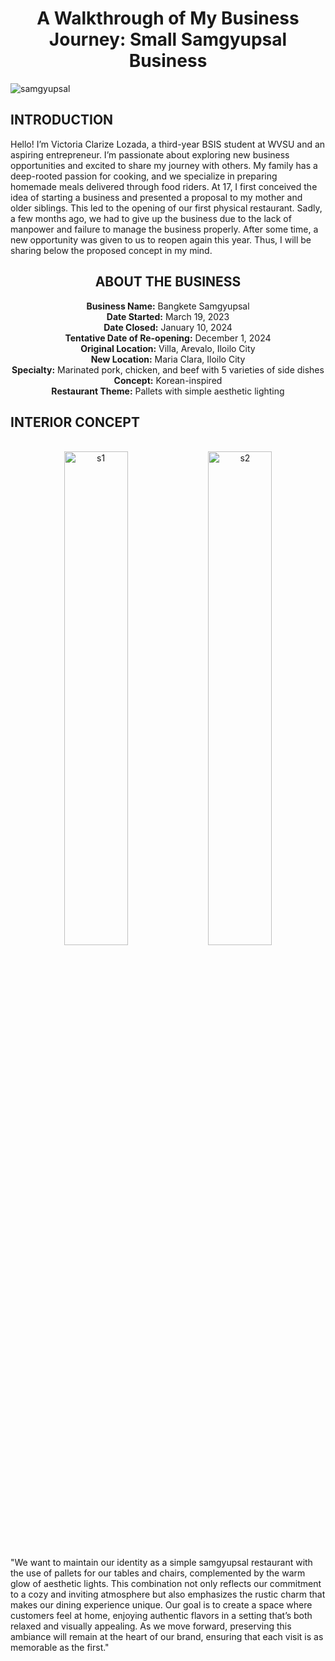 <!DOCTYPE html>
<html lang="en">
<head>
    <meta charset="UTF-8">
    <meta name="viewport" content="width=device-width, initial-scale=1.0">
</head>
<body>
    <h1 style="text-align: center;">A Walkthrough of My Business Journey: Small Samgyupsal Business</h1>
    <img src="https://i.pinimg.com/originals/2e/9c/b5/2e9cb5c4d02abad033e3f98b4b2b6cae.jpg" alt="samgyupsal" class="image1">
    <h2 id="me">INTRODUCTION</h2>
    <p>Hello! I’m Victoria Clarize Lozada, a third-year BSIS student at WVSU and an aspiring entrepreneur. I’m passionate about exploring new business opportunities and excited to share my journey with others. My family has a deep-rooted passion for cooking, and we specialize in preparing homemade meals delivered through food riders. At 17, I first conceived the idea of starting a business and presented a proposal to my mother and older siblings. This led to the opening of our first physical restaurant. Sadly, a few months ago, we had to give up the business due to the lack of manpower and failure to manage the business properly. After some time, a new opportunity was given to us to reopen again this year. Thus, I will be sharing below the proposed concept in my mind.</p> 
    <h2 id="deets" style="text-align: center;">ABOUT THE BUSINESS</h2>
    <p style="text-align: center;">
        <strong>Business Name:</strong> Bangkete Samgyupsal<br>
        <strong>Date Started:</strong> March 19, 2023<br>
        <strong>Date Closed:</strong> January 10, 2024<br>
        <strong>Tentative Date of Re-opening:</strong> December 1, 2024<br>
        <strong>Original Location:</strong> Villa, Arevalo, Iloilo City<br> 
        <strong>New Location:</strong> Maria Clara, Iloilo City<br> 
        <strong>Specialty:</strong> Marinated pork, chicken, and beef with 5 varieties of side dishes<br>
        <strong>Concept:</strong> Korean-inspired<br>
        <strong>Restaurant Theme:</strong> Pallets with simple aesthetic lighting<br>
    </p>
    <h2 id="proposal">INTERIOR CONCEPT</h2>
    <br>
    <div style="text-align: center;">
        <img src="https://i.pinimg.com/originals/08/76/2b/08762bdf900ab4909bd3262afbf4edc5.jpg" alt="s1" style="display: inline-block; vertical-align: top; width: 45%; height: auto;">
        <img src="https://i.pinimg.com/originals/46/e1/9b/46e19bbeba74f6beb7b568af9c89022e.jpg" alt="s2" style="display: inline-block; vertical-align: top; width: 45%; height: auto;">
    </div>
    <p>"We want to maintain our identity as a simple samgyupsal restaurant with the use of pallets for our tables and chairs, complemented by the warm glow of aesthetic lights. This combination not only reflects our commitment to a cozy and inviting atmosphere but also emphasizes the rustic charm that makes our dining experience unique. Our goal is to create a space where customers feel at home, enjoying authentic flavors in a setting that’s both relaxed and visually appealing. As we move forward, preserving this ambiance will remain at the heart of our brand, ensuring that each visit is as memorable as the first."</p>
    <br>
</body>
</html>
